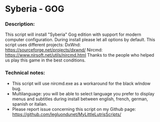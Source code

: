 # Syberia - GOG

### Description:
This script will install "Syberia" Gog edition with support for modern computer configuration.
During install please let all options by default.
This script uses different projects:
DxWnd: https://sourceforge.net/projects/dxwnd/
Nircmd: https://www.nirsoft.net/utils/nircmd.html
Thanks to the people who helped us play this game in the best conditions.

### Technical notes:
- This script will use nircmd.exe as a workaround for the black wIndow bug.
- Multilanguage: you will be able to select language you prefer to display menus and subtitles during install between english, french, german, spanish or italian.
- Please report issue concerning this script on my Github page:
https://github.com/legluondunet/MyLittleLutrisScripts/
